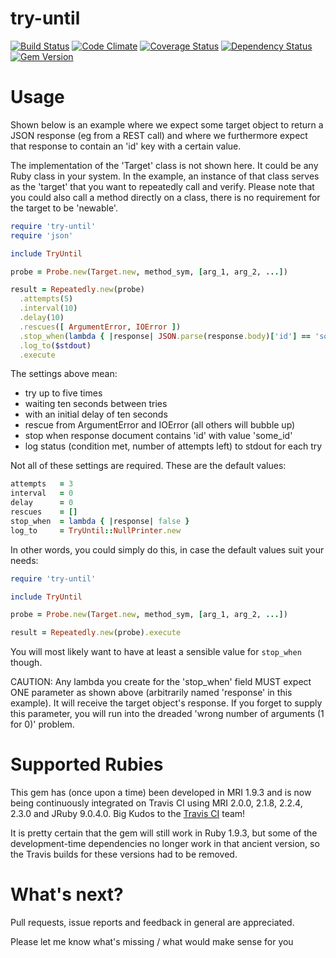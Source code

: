 try-until
=========

[![Build Status](https://travis-ci.org/mkrogemann/try-until.png)](https://travis-ci.org/mkrogemann/try-until)
[![Code Climate](https://codeclimate.com/github/mkrogemann/try-until.png)](https://codeclimate.com/github/mkrogemann/try-until)
[![Coverage Status](https://coveralls.io/repos/mkrogemann/try-until/badge.png?branch=master)](https://coveralls.io/r/mkrogemann/try-until)
[![Dependency Status](https://gemnasium.com/mkrogemann/try-until.png)](https://gemnasium.com/mkrogemann/try-until)
[![Gem Version](https://badge.fury.io/rb/try-until.png)](http://badge.fury.io/rb/try-until)

Usage
=====

Shown below is an example where we expect some target object to return a JSON response (eg from a REST call) and where we furthermore expect that response to contain an 'id' key with a certain value.

The implementation of the 'Target' class is not shown here. It could be any Ruby class in your system. In the example, an instance of that class serves as the 'target' that you want to repeatedly call and verify.
Please note that you could also call a method directly on a class, there is no requirement for the target to be 'newable'.

```ruby
require 'try-until'
require 'json'

include TryUntil

probe = Probe.new(Target.new, method_sym, [arg_1, arg_2, ...])

result = Repeatedly.new(probe)
  .attempts(5)
  .interval(10)
  .delay(10)
  .rescues([ ArgumentError, IOError ])
  .stop_when(lambda { |response| JSON.parse(response.body)['id'] == 'some_id' })
  .log_to($stdout)
  .execute
```

The settings above mean:
 - try up to five times
 - waiting ten seconds between tries
 - with an initial delay of ten seconds
 - rescue from ArgumentError and IOError (all others will bubble up)
 - stop when response document contains 'id' with value 'some_id'
 - log status (condition met, number of attempts left) to stdout for each try

Not all of these settings are required. These are the default values:

```ruby
attempts   = 3
interval   = 0
delay      = 0
rescues    = []
stop_when  = lambda { |response| false }
log_to     = TryUntil::NullPrinter.new
```

In other words, you could simply do this, in case the default values suit your needs:

```ruby
require 'try-until'

include TryUntil

probe = Probe.new(Target.new, method_sym, [arg_1, arg_2, ...])

result = Repeatedly.new(probe).execute
```

You will most likely want to have at least a sensible value for ```stop_when``` though.

CAUTION: Any lambda you create for the 'stop_when' field MUST expect ONE parameter as shown above (arbitrarily named 'response' in this example). It will receive the target object's response. If you forget to supply this parameter, you will run into the dreaded 'wrong number of arguments (1 for 0)' problem.

Supported Rubies
================

This gem has (once upon a time) been developed in MRI 1.9.3 and is now being continuously integrated on Travis CI using MRI 2.0.0, 2.1.8, 2.2.4, 2.3.0 and JRuby 9.0.4.0. Big Kudos to the [Travis CI](https://travis-ci.org) team!

It is pretty certain that the gem will still work in Ruby 1.9.3, but some of the development-time dependencies no longer work in that ancient version, so the Travis builds for these versions had to be removed.

What's next?
============

Pull requests, issue reports and feedback in general are appreciated.

Please let me know what's missing / what would make sense for you
